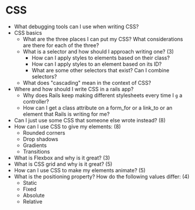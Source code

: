 # CSS
- What debugging tools can I use when writing CSS?
- CSS basics
  - What are the three places I can put my CSS? What considerations are there for each of the three?
  - What is a selector and how should I approach writing one? (3)
    - How can I apply styles to elements based on their class?
    - How can I apply styles to an element based on its ID?
    - What are some other selectors that exist? Can I combine selectors?
  - What does "cascading" mean in the context of CSS?
- Where and how should I write CSS in a rails app?
  - Why does Rails keep making different stylesheets every time I `g` a controller?
  - How can I get a class attribute on a form_for or a link_to or an element that Rails is writing for me?
- Can I just use some CSS that someone else wrote instead? (8)
- How can I use CSS to give my elements: (8)
  - Rounded corners
  - Drop shadows
  - Gradients
  - Transitions
- What is Flexbox and why is it great? (3)
- What is CSS grid and why is it great? (5)
- How can I use CSS to make my elements animate? (5)
- What is the positioning property? How do the following values differ: (4)
  - Static
  - Fixed
  - Absolute
  - Relative


